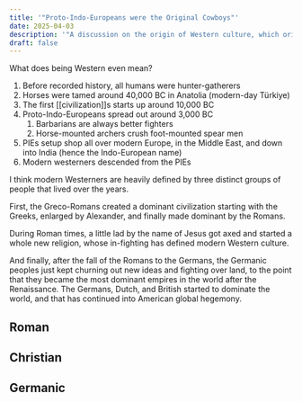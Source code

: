 ```yaml
---
title: '"Proto-Indo-Europeans were the Original Cowboys"'
date: 2025-04-03
description: '"A discussion on the origin of Western culture, which originated in the cowboy steppe culture of the Proto-Indo-Europeans, and has been shaped by the Romans, Christians, and Germans."'
draft: false
---
```


What does being Western even mean?

1. Before recorded history, all humans were hunter-gatherers
2. Horses were tamed around 40,000 BC in Anatolia (modern-day Türkiye)
3. The first [[civilization]]s starts up around 10,000 BC
4. Proto-Indo-Europeans spread out around 3,000 BC
	1. Barbarians are always better fighters
	2. Horse-mounted archers crush foot-mounted spear men
5. PIEs setup shop all over modern Europe, in the Middle East, and down into India (hence the Indo-European name)
6. Modern westerners descended from the PIEs

I think modern Westerners are heavily defined by three distinct groups of people that lived over the years. 

First, the Greco-Romans created a dominant civilization starting with the Greeks, enlarged by Alexander, and finally made dominant by the Romans.

During Roman times, a little lad by the name of Jesus got axed and started a whole new religion, whose in-fighting has defined modern Western culture.

And finally, after the fall of the Romans to the Germans, the Germanic peoples just kept churning out new ideas and fighting over land, to the point that they became the most dominant empires in the world after the Renaissance. The Germans, Dutch, and British started to dominate the world, and that has continued into American global hegemony.
## Roman

## Christian

## Germanic